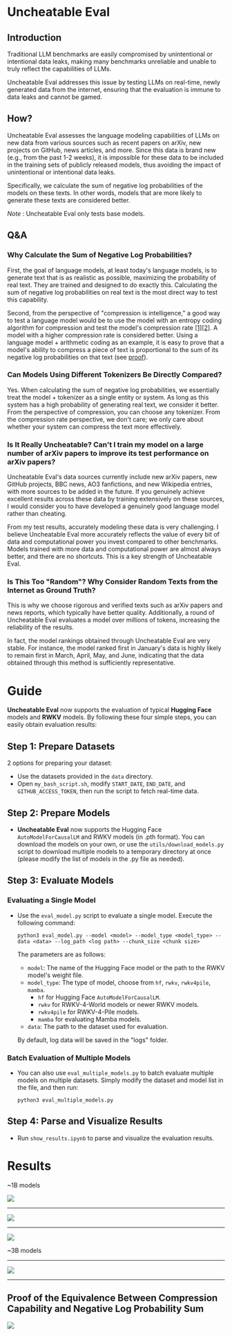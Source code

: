 # Uncheatable Eval

## Introduction
Traditional LLM benchmarks are easily compromised by unintentional or intentional data leaks, 
making many benchmarks unreliable and unable to truly reflect the capabilities of LLMs. 

Uncheatable Eval addresses this issue by testing LLMs on real-time, newly generated data from the internet, 
ensuring that the evaluation is immune to data leaks and cannot be gamed.

## How?
Uncheatable Eval assesses the language modeling capabilities of LLMs on new data from various sources such as recent papers on arXiv, new projects on GitHub, news articles, and more. Since this data is brand new (e.g., from the past 1-2 weeks), it is impossible for these data to be included in the training sets of publicly released models, thus avoiding the impact of unintentional or intentional data leaks.

Specifically, we calculate the sum of negative log probabilities of the models on these texts. In other words, models that are more likely to generate these texts are considered better.

*Note* : Uncheatable Eval only tests base models.

## Q&A
### Why Calculate the Sum of Negative Log Probabilities?
First, the goal of language models, at least today's language models, is to generate text that is as realistic as possible, maximizing the probability of real text. They are trained and designed to do exactly this. Calculating the sum of negative log probabilities on real text is the most direct way to test this capability.

Second, from the perspective of "compression is intelligence," a good way to test a language model would be to use the model with an entropy coding algorithm for compression and test the model's compression rate [[1]](https://arxiv.org/abs/2309.10668)[[2]](https://arxiv.org/abs/2402.00861). A model with a higher compression rate is considered better. Using a language model + arithmetic coding as an example, it is easy to prove that a model's ability to compress a piece of text is proportional to the sum of its negative log probabilities on that text (see [proof](#proof-of-the-equivalence-between-compression-capability-and-negative-log-probability-sum)).

### Can Models Using Different Tokenizers Be Directly Compared?
Yes. When calculating the sum of negative log probabilities, we essentially treat the model + tokenizer as a single entity or system. As long as this system has a high probability of generating real text, we consider it better. From the perspective of compression, you can choose any tokenizer. From the compression rate perspective, we don't care; we only care about whether your system can compress the text more effectively.

### Is It Really Uncheatable? Can't I train my model on a large number of arXiv papers to improve its test performance on arXiv papers?
Uncheatable Eval's data sources currently include new arXiv papers, new GitHub projects, BBC news, AO3 fanfictions, and new Wikipedia entries, with more sources to be added in the future. If you genuinely achieve excellent results across these data by training extensively on these sources, I would consider you to have developed a genuinely good language model rather than cheating.

From my test results, accurately modeling these data is very challenging. I believe Uncheatable Eval more accurately reflects the value of every bit of data and computational power you invest compared to other benchmarks. Models trained with more data and computational power are almost always better, and there are no shortcuts. This is a key strength of Uncheatable Eval.

### Is This Too "Random"? Why Consider Random Texts from the Internet as Ground Truth?
This is why we choose rigorous and verified texts such as arXiv papers and news reports, which typically have better quality. Additionally, a round of Uncheatable Eval evaluates a model over millions of tokens, increasing the reliability of the results.

In fact, the model rankings obtained through Uncheatable Eval are very stable. For instance, the model ranked first in January's data is highly likely to remain first in March, April, May, and June, indicating that the data obtained through this method is sufficiently representative.

# Guide

**Uncheatable Eval** now supports the evaluation of typical **Hugging Face** models and **RWKV** models. By following these four simple steps, you can easily obtain evaluation results:

## Step 1: Prepare Datasets

2 options for preparing your dataset:

- Use the datasets provided in the `data` directory.
- Open `my_bash_script.sh`, modify `START_DATE`, `END_DATE`, and `GITHUB_ACCESS_TOKEN`, then run the script to fetch real-time data.

## Step 2: Prepare Models

- **Uncheatable Eval** now supports the Hugging Face `AutoModelForCausalLM` and RWKV models (in .pth format). You can download the models on your own, or use the `utils/download_models.py` script to download multiple models to a temporary directory at once (please modify the list of models in the .py file as needed). 

## Step 3: Evaluate Models

### Evaluating a Single Model

- Use the `eval_model.py` script to evaluate a single model. Execute the following command:

  ```
  python3 eval_model.py --model <model> --model_type <model_type> --data <data> --log_path <log path> --chunk_size <chunk size>
  ```

  The parameters are as follows:

  - `model`: The name of the Hugging Face model or the path to the RWKV model's weight file.
  - `model_type`: The type of model, choose from `hf`, `rwkv`, `rwkv4pile`, `mamba`.
      - `hf` for Hugging Face `AutoModelForCausalLM`.
      - `rwkv` for RWKV-4-World models or newer RWKV models.
      - `rwkv4pile` for RWKV-4-Pile models.
      - `mamba` for evaluating Mamba models.
  - `data`: The path to the dataset used for evaluation.
  
  By default, log data will be saved in the "logs" folder.

### Batch Evaluation of Multiple Models

- You can also use `eval_multiple_models.py` to batch evaluate multiple models on multiple datasets. Simply modify the dataset and model list in the file, and then run:

  ```
  python3 eval_multiple_models.py
  ```

## Step 4: Parse and Visualize Results

- Run `show_results.ipynb` to parse and visualize the evaluation results.

# Results

~1B models

<img align="center" src="assets/1b_radar_24-05-23.png">

---

<img align="center" src="assets/1b_data_24-05-23.png">

---

<img align="center" src="assets/3b_radar_24-05-23.png">

~3B models

---

<img align="center" src="assets/3b_data_24-05-23.png">

---


## Proof of the Equivalence Between Compression Capability and Negative Log Probability Sum

<img align="center" src="assets/proof_1.png">
